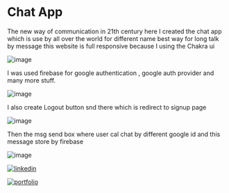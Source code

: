 # Chat App

The new way of communication in 21th century here I created the chat app which is use by all over the world for different name best way for long talk by message
this website is full responsive because I using the Chakra ui 

![image](https://user-images.githubusercontent.com/107271486/234705775-44e58ae8-b23a-4d3e-a39f-39ca578be0e6.png)


I was used firebase for google authentication , google auth provider  and many more stuff.


![image](https://user-images.githubusercontent.com/107271486/234706006-144a097a-c609-4f37-8e7c-eb1948734ba9.png)


I also create Logout button snd there which is redirect to signup page


![image](https://user-images.githubusercontent.com/107271486/234709936-0b57e5fe-e43c-4052-b207-b98635390a33.png)


Then the msg send box where user cal chat by different google id and this message store by firebase


![image](https://user-images.githubusercontent.com/107271486/234710322-18ee3e70-6c78-4262-b2d1-ed926cfc55d4.png)

[![linkedin](https://img.shields.io/badge/linkedin-0A66C2?style=for-the-badge&logo=linkedin&logoColor=white)](https://www.linkedin.com/in/dheeraj-joshi-b07916231/)

[![portfolio](https://img.shields.io/badge/my_portfolio-000?style=for-the-badge&logo=ko-fi&logoColor=white)](https://dheeraj-potfolio-2205e.netlify.app/?Text1=)
